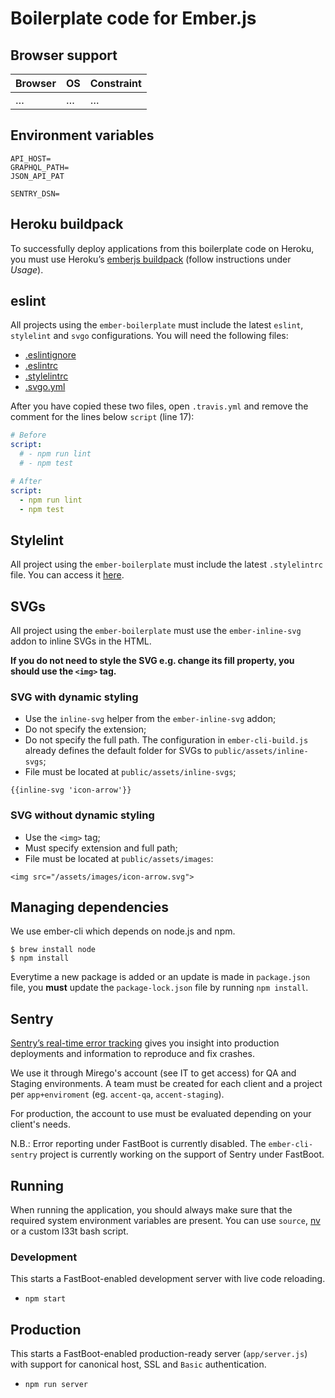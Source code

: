 # Boilerplate code for Ember.js

## Browser support

| Browser            | OS      | Constraint        |
|--------------------|---------|-------------------|
| …                  | …       | …                 |

## Environment variables

```
API_HOST=
GRAPHQL_PATH=
JSON_API_PAT

SENTRY_DSN=
```

## Heroku buildpack

To successfully deploy applications from this boilerplate code on Heroku, you must use Heroku’s [emberjs buildpack](https://github.com/heroku/heroku-buildpack-emberjs) (follow instructions under _Usage_).

## eslint

All projects using the `ember-boilerplate` must include the latest `eslint`, `stylelint` and `svgo` configurations. You will need the following files:

* [.eslintignore](https://github.com/mirego/mirego-guidelines/blob/master/http/configs/.eslintignore)
* [.eslintrc](https://github.com/mirego/mirego-guidelines/blob/master/http/configs/.eslintrc-browser)
* [.stylelintrc](https://github.com/mirego/mirego-guidelines/blob/master/http/configs/.stylelintrc)
* [.svgo.yml](https://github.com/mirego/mirego-guidelines/blob/master/http/configs/.svgo.yml)

After you have copied these two files, open `.travis.yml` and remove the comment for the lines below `script` (line 17):

```yaml
# Before
script:
  # - npm run lint
  # - npm test

# After
script:
  - npm run lint
  - npm test
```

## Stylelint

All project using the `ember-boilerplate` must include the latest `.stylelintrc` file. You can access it [here](https://github.com/mirego/mirego-guidelines/blob/master/http/configs/.stylelintrc).

## SVGs

All project using the `ember-boilerplate` must use the `ember-inline-svg` addon to inline SVGs in the HTML.

**If you do not need to style the SVG e.g. change its fill property, you should use the `<img>` tag.**

### SVG with dynamic styling

* Use the `inline-svg` helper from the `ember-inline-svg` addon;
* Do not specify the extension;
* Do not specify the full path. The configuration in `ember-cli-build.js` already defines the default folder for SVGs to `public/assets/inline-svgs`;
* File must be located at `public/assets/inline-svgs`;

```
{{inline-svg 'icon-arrow'}}
```

### SVG without dynamic styling

* Use the `<img>` tag;
* Must specify extension and full path;
* File must be located at `public/assets/images`:

```
<img src="/assets/images/icon-arrow.svg">
```

## Managing dependencies

We use ember-cli which depends on node.js and npm.

```shell
$ brew install node
$ npm install
```

Everytime a new package is added or an update is made in `package.json` file, you **must** update the `package-lock.json` file by running `npm install`.

## Sentry

[Sentry’s real-time error tracking](https://sentry.io/) gives you insight into production deployments and information to reproduce and fix crashes.

We use it through Mirego's account (see IT to get access) for QA and Staging environments. A team must be created for each client and a project per `app+enviroment` (eg. `accent-qa`, `accent-staging`).

For production, the account to use must be evaluated depending on your client's needs.

N.B.: Error reporting under FastBoot is currently disabled. The `ember-cli-sentry` project is currently working on the support of Sentry under FastBoot.

## Running

When running the application, you should always make sure that the required system environment variables are present.
You can use `source`, [nv](https://github.com/jcouture/nv) or a custom l33t bash script.

### Development

This starts a FastBoot-enabled development server with live code reloading.

* `npm start`

## Production

This starts a FastBoot-enabled production-ready server (`app/server.js`) with support for canonical host, SSL and `Basic` authentication.

* `npm run server`
